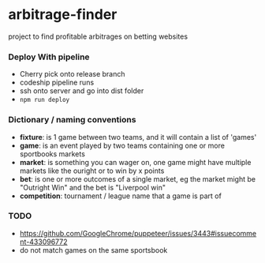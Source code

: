 # arbitrage-finder
project to find profitable arbitrages on betting websites

### Deploy With pipeline
- Cherry pick onto release branch 
- codeship pipeline runs
- ssh onto server and go into dist folder
- `npm run deploy`

### Dictionary / naming conventions
- **fixture**: is 1 game between two teams, and it will contain a list of 'games'
- **game**: is an event played by two teams containing one or more sportbooks markets
- **market**: is something you can wager on, one game might have multiple markets like the ouright or to win by x points
- **bet**: is one or more outcomes of a single market, eg the market might be "Outright Win" and the bet is "Liverpool win"
- **competition**: tournament / league name that a game is part of

### TODO
- https://github.com/GoogleChrome/puppeteer/issues/3443#issuecomment-433096772
- do not match games on the same sportsbook
